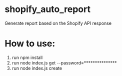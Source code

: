# shopify_auto_report
Generate report based on the Shopify API response

# How to use:

1. run npm install
2. run node index.js get --password=***************
3. run node index.js create
